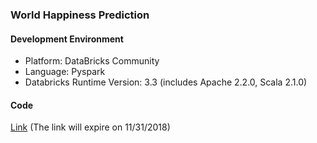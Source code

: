 ### World Happiness Prediction

#### Development Environment
- Platform: DataBricks Community
- Language: Pyspark
- Databricks Runtime Version: 3.3 (includes Apache 2.2.0, Scala 2.1.0)

#### Code
[Link](https://databricks-prod-cloudfront.cloud.databricks.com/public/4027ec902e239c93eaaa8714f173bcfc/7269931875244226/745668567000272/8413061175146078/latest.html) (The link will expire on 11/31/2018)
